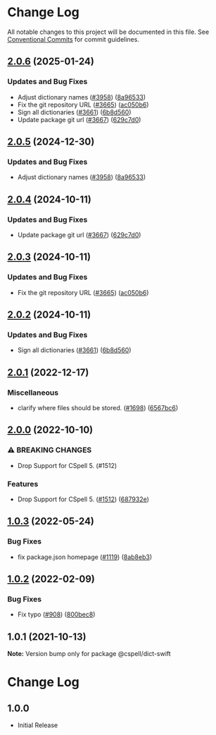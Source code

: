 # Change Log

All notable changes to this project will be documented in this file.
See [Conventional Commits](https://conventionalcommits.org) for commit guidelines.

## [2.0.6](https://github.com/VictorRos/cspell-dicts/compare/@cspell/dict-swift-v2.0.5...@cspell/dict-swift@2.0.6) (2025-01-24)


### Updates and Bug Fixes

* Adjust dictionary names ([#3958](https://github.com/VictorRos/cspell-dicts/issues/3958)) ([8a96533](https://github.com/VictorRos/cspell-dicts/commit/8a96533bec21280103740868b81559437c413501))
* Fix the git repository URL ([#3665](https://github.com/VictorRos/cspell-dicts/issues/3665)) ([ac050b6](https://github.com/VictorRos/cspell-dicts/commit/ac050b697d57820109995e92fac5ccc32ced1723))
* Sign all dictionaries ([#3661](https://github.com/VictorRos/cspell-dicts/issues/3661)) ([6b8d560](https://github.com/VictorRos/cspell-dicts/commit/6b8d560cf51a593458ce42bca415859f872cfc97))
* Update package git url ([#3667](https://github.com/VictorRos/cspell-dicts/issues/3667)) ([629c7d0](https://github.com/VictorRos/cspell-dicts/commit/629c7d0a5e1bacad1d3874b1f8372edc3494ef97))

## [2.0.5](https://github.com/streetsidesoftware/cspell-dicts/compare/@cspell/dict-swift@2.0.4...@cspell/dict-swift@2.0.5) (2024-12-30)


### Updates and Bug Fixes

* Adjust dictionary names ([#3958](https://github.com/streetsidesoftware/cspell-dicts/issues/3958)) ([8a96533](https://github.com/streetsidesoftware/cspell-dicts/commit/8a96533bec21280103740868b81559437c413501))

## [2.0.4](https://github.com/streetsidesoftware/cspell-dicts/compare/@cspell/dict-swift@2.0.3...@cspell/dict-swift@2.0.4) (2024-10-11)


### Updates and Bug Fixes

* Update package git url ([#3667](https://github.com/streetsidesoftware/cspell-dicts/issues/3667)) ([629c7d0](https://github.com/streetsidesoftware/cspell-dicts/commit/629c7d0a5e1bacad1d3874b1f8372edc3494ef97))

## [2.0.3](https://github.com/streetsidesoftware/cspell-dicts/compare/@cspell/dict-swift@2.0.2...@cspell/dict-swift@2.0.3) (2024-10-11)


### Updates and Bug Fixes

* Fix the git repository URL ([#3665](https://github.com/streetsidesoftware/cspell-dicts/issues/3665)) ([ac050b6](https://github.com/streetsidesoftware/cspell-dicts/commit/ac050b697d57820109995e92fac5ccc32ced1723))

## [2.0.2](https://github.com/streetsidesoftware/cspell-dicts/compare/@cspell/dict-swift@2.0.1...@cspell/dict-swift@2.0.2) (2024-10-11)


### Updates and Bug Fixes

* Sign all dictionaries ([#3661](https://github.com/streetsidesoftware/cspell-dicts/issues/3661)) ([6b8d560](https://github.com/streetsidesoftware/cspell-dicts/commit/6b8d560cf51a593458ce42bca415859f872cfc97))

## [2.0.1](https://github.com/streetsidesoftware/cspell-dicts/compare/@cspell/dict-swift@2.0.0...@cspell/dict-swift@2.0.1) (2022-12-17)


### Miscellaneous

* clarify where files should be stored. ([#1698](https://github.com/streetsidesoftware/cspell-dicts/issues/1698)) ([6567bc6](https://github.com/streetsidesoftware/cspell-dicts/commit/6567bc62130404cb32945bdcc3bf07316c839396))

## [2.0.0](https://github.com/streetsidesoftware/cspell-dicts/compare/@cspell/dict-swift@1.0.3...@cspell/dict-swift@2.0.0) (2022-10-10)


### ⚠ BREAKING CHANGES

* Drop Support for CSpell 5. (#1512)

### Features

* Drop Support for CSpell 5. ([#1512](https://github.com/streetsidesoftware/cspell-dicts/issues/1512)) ([687932e](https://github.com/streetsidesoftware/cspell-dicts/commit/687932e187e4bce87d7904e3a2e53dd6de6ac372))

## [1.0.3](https://github.com/streetsidesoftware/cspell-dicts/compare/@cspell/dict-swift@1.0.2...@cspell/dict-swift@1.0.3) (2022-05-24)


### Bug Fixes

* fix package.json homepage ([#1119](https://github.com/streetsidesoftware/cspell-dicts/issues/1119)) ([8ab8eb3](https://github.com/streetsidesoftware/cspell-dicts/commit/8ab8eb3733b7b9c783b5d93fdeff4d4ca739e8f4))





## [1.0.2](https://github.com/streetsidesoftware/cspell-dicts/compare/@cspell/dict-swift@1.0.1...@cspell/dict-swift@1.0.2) (2022-02-09)


### Bug Fixes

* Fix typo ([#908](https://github.com/streetsidesoftware/cspell-dicts/issues/908)) ([800bec8](https://github.com/streetsidesoftware/cspell-dicts/commit/800bec814558a84b3294d2fc2b37ec170686ac6a))





## 1.0.1 (2021-10-13)

**Note:** Version bump only for package @cspell/dict-swift





# Change Log

## 1.0.0

- Initial Release
